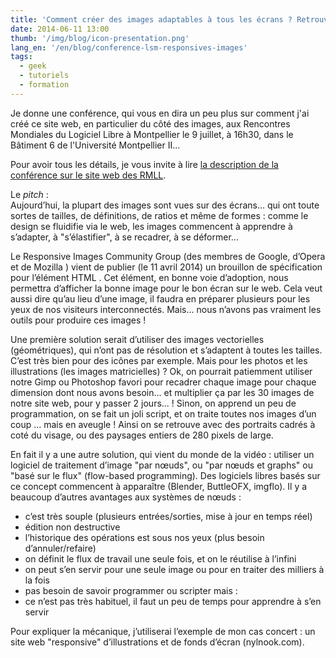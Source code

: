 ```yaml
---
title: 'Comment créer des images adaptables à tous les écrans ? Retrouvez-moi aux RMLL !'
date: 2014-06-11 13:00
thumb: '/img/blog/icon-presentation.png'
lang_en: '/en/blog/conference-lsm-responsives-images'
tags:
  - geek
  - tutoriels
  - formation
---
```

Je donne une conférence, qui vous en dira un peu plus sur comment j'ai créé ce site web, en particulier du côté des images, aux Rencontres Mondiales du Logiciel Libre à Montpellier le 9 juillet, à 16h30, dans le Bâtiment 6 de l'Université Montpellier II...

Pour avoir tous les détails, je vous invite à lire [la description de la conférence sur le site web des RMLL](https://2014.rmll.info/conference280).

Le *pitch* :   
Aujourd’hui, la plupart des images sont vues sur des écrans... qui ont toute sortes de tailles, de définitions, de ratios et même de formes : comme le design se fluidifie via le web, les images commencent à apprendre à s’adapter, à "s’élastifier", à se recadrer, à se déformer...

Le Responsive Images Community Group (des membres de Google, d’Opera et de Mozilla ) vient de publier (le 11 avril 2014) un brouillon de spécification pour l’élément HTML . Cet élément, en bonne voie d’adoption, nous permettra d’afficher la bonne image pour le bon écran sur le web.
Cela veut aussi dire qu’au lieu d’une image, il faudra en préparer plusieurs pour les yeux de nos visiteurs interconnectés. Mais... nous n’avons pas vraiment les outils pour produire ces images !

Une première solution serait d’utiliser des images vectorielles (géométriques), qui n’ont pas de résolution et s’adaptent à toutes les tailles. C’est très bien pour des icônes par exemple. Mais pour les photos et les illustrations (les images matricielles) ?
Ok, on pourrait patiemment utiliser notre Gimp ou Photoshop favori pour recadrer chaque image pour chaque dimension dont nous avons besoin... et multiplier ça par les 30 images de notre site web, pour y passer 2 jours... !
Sinon, on apprend un peu de programmation, on se fait un joli script, et on traite toutes nos images d’un coup ... mais en aveugle ! Ainsi on se retrouve avec des portraits cadrés à coté du visage, ou des paysages entiers de 280 pixels de large.

En fait il y a une autre solution, qui vient du monde de la vidéo : utiliser un logiciel de traitement d’image "par nœuds", ou "par nœuds et graphs" ou "basé sur le flux" (flow-based programming). Des logiciels libres basés sur ce concept commencent à apparaître (Blender, ButtleOFX, imgflo).
Il y a beaucoup d’autres avantages aux systèmes de nœuds :
- c’est très souple (plusieurs entrées/sorties, mise à jour en temps réel)
- édition non destructive
- l’historique des opérations est sous nos yeux (plus besoin d’annuler/refaire)
- on définit le flux de travail une seule fois, et on le réutilise à l’infini
- on peut s’en servir pour une seule image ou pour en traiter des milliers à la fois
- pas besoin de savoir programmer ou scripter
mais :
- ce n’est pas très habituel, il faut un peu de temps pour apprendre à s’en servir

Pour expliquer la mécanique, j’utiliserai l’exemple de mon cas concert : un site web "responsive" d’illustrations et de fonds d’écran (nylnook.com).
